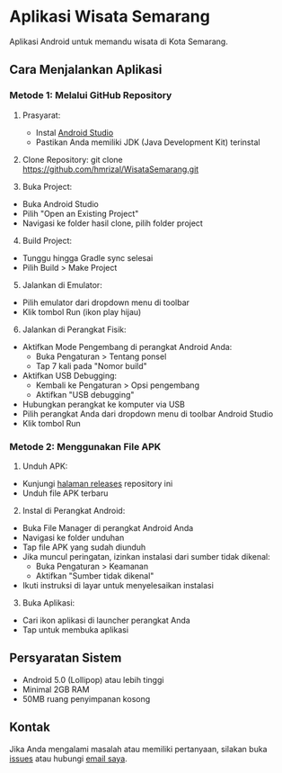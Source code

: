 # Aplikasi Wisata Semarang

Aplikasi Android untuk memandu wisata di Kota Semarang.

## Cara Menjalankan Aplikasi

### Metode 1: Melalui GitHub Repository

1. Prasyarat:
   - Instal [Android Studio](https://developer.android.com/studio)
   - Pastikan Anda memiliki JDK (Java Development Kit) terinstal

2. Clone Repository: git clone https://github.com/hmrizal/WisataSemarang.git
3. Buka Project:
- Buka Android Studio
- Pilih "Open an Existing Project"
- Navigasi ke folder hasil clone, pilih folder project

4. Build Project:
- Tunggu hingga Gradle sync selesai
- Pilih Build > Make Project

5. Jalankan di Emulator:
- Pilih emulator dari dropdown menu di toolbar
- Klik tombol Run (ikon play hijau)

6. Jalankan di Perangkat Fisik:
- Aktifkan Mode Pengembang di perangkat Android Anda:
  - Buka Pengaturan > Tentang ponsel
  - Tap 7 kali pada "Nomor build"
- Aktifkan USB Debugging:
  - Kembali ke Pengaturan > Opsi pengembang
  - Aktifkan "USB debugging"
- Hubungkan perangkat ke komputer via USB
- Pilih perangkat Anda dari dropdown menu di toolbar Android Studio
- Klik tombol Run

### Metode 2: Menggunakan File APK

1. Unduh APK:
- Kunjungi [halaman releases](https://github.com/hmrizal/WisataSemarang/releases/download/v1.0.0/app-release.apk) repository ini
- Unduh file APK terbaru

2. Instal di Perangkat Android:
- Buka File Manager di perangkat Android Anda
- Navigasi ke folder unduhan
- Tap file APK yang sudah diunduh
- Jika muncul peringatan, izinkan instalasi dari sumber tidak dikenal:
  - Buka Pengaturan > Keamanan
  - Aktifkan "Sumber tidak dikenal"
- Ikuti instruksi di layar untuk menyelesaikan instalasi

3. Buka Aplikasi:
- Cari ikon aplikasi di launcher perangkat Anda
- Tap untuk membuka aplikasi

## Persyaratan Sistem

- Android 5.0 (Lollipop) atau lebih tinggi
- Minimal 2GB RAM
- 50MB ruang penyimpanan kosong

## Kontak

Jika Anda mengalami masalah atau memiliki pertanyaan, silakan buka [issues](https://github.com/hmrizal/WisataSemarang/issues) atau hubungi [email saya](mailto:helmi.rizal@binus.ac.id).
 
